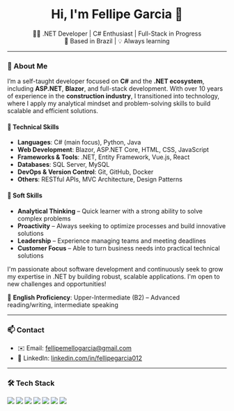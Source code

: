 <h1 align="center">Hi, I'm Fellipe Garcia 👋</h1>

<p align="center">
  👨‍💻 .NET Developer | C# Enthusiast | Full-Stack in Progress  
  <br/>
  📍 Based in Brazil | 💡 Always learning
</p>

---

### 🧭 About Me

I’m a self-taught developer focused on **C#** and the **.NET ecosystem**, including **ASP.NET**, **Blazor**, and full-stack development. With over 10 years of experience in the **construction industry**, I transitioned into technology, where I apply my analytical mindset and problem-solving skills to build scalable and efficient solutions.

#### 🧠 Technical Skills

- **Languages**: C# (main focus), Python, Java  
- **Web Development**: Blazor, ASP.NET Core, HTML, CSS, JavaScript  
- **Frameworks & Tools**: .NET, Entity Framework, Vue.js, React  
- **Databases**: SQL Server, MySQL  
- **DevOps & Version Control**: Git, GitHub, Docker  
- **Others**: RESTful APIs, MVC Architecture, Design Patterns  

#### 💼 Soft Skills

- **Analytical Thinking** – Quick learner with a strong ability to solve complex problems  
- **Proactivity** – Always seeking to optimize processes and build innovative solutions  
- **Leadership** – Experience managing teams and meeting deadlines  
- **Customer Focus** – Able to turn business needs into practical technical solutions  

I'm passionate about software development and continuously seek to grow my expertise in .NET by building robust, scalable applications. I'm open to new challenges and opportunities!

🔹 **English Proficiency**: Upper-Intermediate (B2) – Advanced reading/writing, intermediate speaking

---

### 📫 Contact

- ✉️ Email: [fellipemellogarcia@gmail.com](mailto:fellipemellogarcia@gmail.com)  
- 💼 LinkedIn: [linkedin.com/in/fellipegarcia012](https://www.linkedin.com/in/fellipegarcia012/)

---

### 🛠️ Tech Stack

<p>
  <img src="https://img.shields.io/badge/C%23-%23239120?style=for-the-badge&logo=c-sharp&logoColor=white" />
  <img src="https://img.shields.io/badge/.NET-512BD4?style=for-the-badge&logo=dotnet&logoColor=white" />
  <img src="https://img.shields.io/badge/Blazor-512BD4?style=for-the-badge&logo=blazor&logoColor=white" />
  <img src="https://img.shields.io/badge/ASP.NET-512BD4?style=for-the-badge&logo=dotnet&logoColor=white" />
  <img src="https://img.shields.io/badge/SQL%20Server-CC2927?style=for-the-badge&logo=microsoftsqlserver&logoColor=white" />
  <img src="https://img.shields.io/badge/GitHub-181717?style=for-the-badge&logo=github&logoColor=white" />
  <img src="https://img.shields.io/badge/Docker-2496ED?style=for-the-badge&logo=docker&logoColor=white" />
</p>

